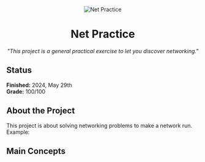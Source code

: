 <p align="center">
  <img src="https://github.com/thaisnishimoto/42-project-badges/blob/main/badges/netpracticee.png" alt="Net Practice"/>
</p>

<h1 align=center>
	<b>Net Practice</b>
</h1>

<p align="center"><i>"This project is a general practical exercise to let you discover networking."</i></p>  

<h2>
 Status
</h2>

**Finished:**  2024, May 29th <br>
**Grade:** 100/100

<h2>
About the Project
</h2>

This project is about solving networking problems to make a network run. Example:


<h2>
Main Concepts
</h2>
